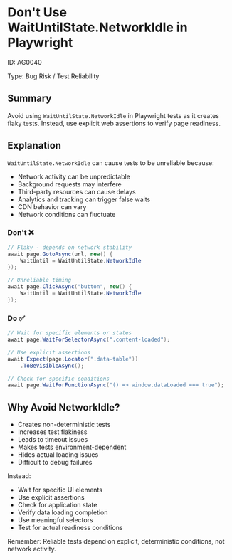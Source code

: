 ﻿# Don't Use WaitUntilState.NetworkIdle in Playwright

ID: AG0040

Type: Bug Risk / Test Reliability

## Summary

Avoid using `WaitUntilState.NetworkIdle` in Playwright tests as it creates flaky tests. Instead, use explicit web assertions to verify page readiness.

## Explanation

`WaitUntilState.NetworkIdle` can cause tests to be unreliable because:

- Network activity can be unpredictable
- Background requests may interfere
- Third-party resources can cause delays
- Analytics and tracking can trigger false waits
- CDN behavior can vary
- Network conditions can fluctuate

### Don't ❌

```csharp
// Flaky - depends on network stability
await page.GotoAsync(url, new() { 
    WaitUntil = WaitUntilState.NetworkIdle 
});

// Unreliable timing
await page.ClickAsync("button", new() {
    WaitUntil = WaitUntilState.NetworkIdle
});
```

### Do ✅

```csharp
// Wait for specific elements or states
await page.WaitForSelectorAsync(".content-loaded");

// Use explicit assertions
await Expect(page.Locator(".data-table"))
    .ToBeVisibleAsync();

// Check for specific conditions
await page.WaitForFunctionAsync("() => window.dataLoaded === true");
```

## Why Avoid NetworkIdle?

- Creates non-deterministic tests
- Increases test flakiness
- Leads to timeout issues
- Makes tests environment-dependent
- Hides actual loading issues
- Difficult to debug failures

Instead:

- Wait for specific UI elements
- Use explicit assertions
- Check for application state
- Verify data loading completion
- Use meaningful selectors
- Test for actual readiness conditions

Remember: Reliable tests depend on explicit, deterministic conditions, not network activity.